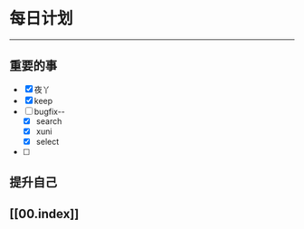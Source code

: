 
# 每日计划
---
## 重要的事

- [x]    夜丫
- [x]   keep
- [ ]  bugfix--
    - [x] search
    - [x]  xuni 
    - [x] select
- [ ] 



## 提升自己

  



## [[00.index]]










